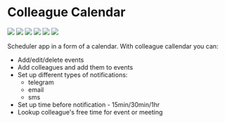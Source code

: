 # Colleague Calendar
![][golang-shield] ![][js-shield] ![][typescript-shield] ![][ansible-shield] ![][react-shield] ![][nginx-shield]


Scheduler app in a form of a calendar. With colleague callendar you can:
* Add/edit/delete events
* Add colleagues and add them to events
* Set up different types of notifications:
    * telegram
    * email
    * sms
* Set up time before notification - 15min/30min/1hr
* Lookup colleague's free time for event or meeting












[golang-shield]:https://img.shields.io/badge/Code-golang-informational?style=flat&logo=go&logoColor=white&color=2bbc8a

[js-shield]:https://img.shields.io/badge/Code-Javascript-informational?style=flat&logo=javascript&logoColor=white&color=2bbc8a

[typescript-shield]:https://img.shields.io/badge/Code-typescript-informational?style=flat&logo=typescript&logoColor=white&color=2bbc8a


[react-shield]:https://img.shields.io/badge/FrameWork-React-informational?style=flat&logo=react&logoColor=white&color=2bbc8a


[ansible-shield]:https://img.shields.io/badge/Deploy-ansible-informational?style=flat&logo=ansible&logoColor=white&color=2bbc8a

[nginx-shield]:https://img.shields.io/badge/webserver-nginx-informational?style=flat&logo=nginx&logoColor=white&color=2bbc8a


